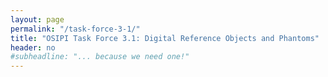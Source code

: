 ```yaml
---
layout: page
permalink: "/task-force-3-1/"
title: "OSIPI Task Force 3.1: Digital Reference Objects and Phantoms"
header: no
#subheadline: "... because we need one!"
---
```

